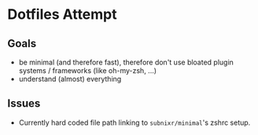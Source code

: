 # Dotfiles Attempt

## Goals

- be minimal (and therefore fast), therefore don't use bloated plugin systems /
  frameworks (like oh-my-zsh, ...)
- understand (almost) everything

## Issues

- Currently hard coded file path linking to `subnixr/minimal`'s zshrc setup.
